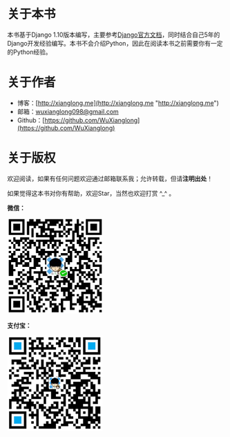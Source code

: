 # 关于本书

本书基于Django 1.10版本编写，主要参考[Django官方文档](https://docs.djangoproject.com/en/1.10/ "Django官方文档")，同时结合自己5年的Django开发经验编写。本书不会介绍Python，因此在阅读本书之前需要你有一定的Python经验。

# 关于作者

* 博客：[http://xianglong.me](http://xianglong.me "http://xianglong.me")
* 邮箱：wuxianglong098@gmail.com
* Github：[https://github.com/WuXianglong](https://github.com/WuXianglong)

# 关于版权

欢迎阅读，如果有任何问题欢迎通过邮箱联系我；允许转载，但请**注明出处**！

如果觉得这本书对你有帮助，欢迎Star，当然也欢迎打赏 ^\_^ 。

**微信：**

![](/assets/wechat.jpg)

**支付宝：**

![](/assets/alipay.jpg)

